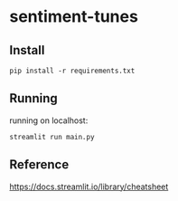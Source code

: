 # sentiment-tunes
 
## Install

```shell script
pip install -r requirements.txt
```

## Running 
running on localhost:
```shell script
streamlit run main.py
```

## Reference
https://docs.streamlit.io/library/cheatsheet